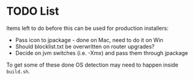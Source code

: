 # TODO List

Items left to do before this can be used for production installers:

* Pass icon to jpackage - done on Mac, need to do it on Win
* Should blocklist.txt be overwritten on router upgrades?
* Decide on jvm switches (i.e. -Xmx) and pass them through jpackage

To get some of these done OS detection may need to happen inside `build.sh`.
